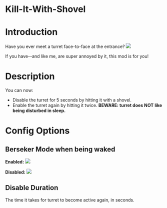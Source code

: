 # Kill-It-With-Shovel

# Introduction

Have you ever meet a turret face-to-face at the entrance?
![](https://github.com/19miffyliu/Kill-It-With-Shovel/asset/gif/CommonScenario.gif)

If you have--and like me, are super annoyed by it, this mod is for you! 

# Description
You can now:
- Disable the turret for 5 seconds by hitting it with a shovel.
- Enable the turret again by hitting it twice.  **BEWARE: turret does NOT like being disturbed in sleep.**

# Config Options

## Berseker Mode when being waked

**Enabled:**
![](https://github.com/19miffyliu/Kill-It-With-Shovel/asset/gif/YesBersekerMode.gif)

**Disabled:**
![](https://github.com/19miffyliu/Kill-It-With-Shovel/asset/gif/NoBersekerMode.gif)


## Disable Duration

The time it takes for turret to become active again, in seconds.